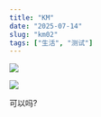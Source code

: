 ```yaml
---
title: "KM"
date: "2025-07-14"
slug: "km02"
tags: ["生活", "测试"]
---
```

![](https://prod-files-secure.s3.us-west-2.amazonaws.com/112d0858-5090-4d34-a606-b75eb8d65fd2/2c440099-43fe-48d8-8b77-f88fb0d68c3e/1000201192.jpg?X-Amz-Algorithm=AWS4-HMAC-SHA256&X-Amz-Content-Sha256=UNSIGNED-PAYLOAD&X-Amz-Credential=ASIAZI2LB466RVQCX4GL%2F20250724%2Fus-west-2%2Fs3%2Faws4_request&X-Amz-Date=20250724T132215Z&X-Amz-Expires=3600&X-Amz-Security-Token=IQoJb3JpZ2luX2VjEAQaCXVzLXdlc3QtMiJHMEUCIDH05BwtPTBN2Dp18aIwbkDqDuMXejGnkRw8qxCpDIqgAiEAqt%2B2%2FwL5qUhMufpz0zSdgNCv862yTU%2Br0IhBP9RlzMMq%2FwMILRAAGgw2Mzc0MjMxODM4MDUiDPj63HAWlLlq3M%2BgaCrcA6R%2Bi8w4pbPyXCNKl2ojXGU44%2FM4KyX5h3O1kh0CzbeOVY6%2B0KvgitL90C3rEN%2FYH749L8kM%2ByQwM16lxx21IFrT7Z8uqwyruZRPqvpRuu%2BlcZrc%2F1AYwUKVmKtFxnWFmVHl4x4dMQze%2FpuhARIewoZ9pYrSBp3jwctP08TVOx0E3kKxeXYGeIbkpxgYstBsvIMQGfH0abOd53H8tNTYqbOs7NszdYQgMXXgwcYAza%2FOmjYINqP%2BeZyU5W9OWzd83F6DhwOZ1u9j9IC4SDPK1nkhhqvxdwmdGsSiK9gbvjBhN0Pjsem5dQEAyjSO2IgSAXFh32LVN%2BU9kXsp2vR4M%2Bzu83uKMDvn2tAdFQxarVGr1E4PEBF5zKv6laT%2F1JDC%2BdJmjwK6L%2FhV1NXZt7LD%2F%2BE2gwNAUnjMuk0kWTVj39iNXECdP0EKUvtm8X3phpon7tFo7j206KFCci57rZSCtYGrHfeAjwZLL0v7CaW6ffEzOCCrFHTKvLQlMMrJXlaWd7VUvPi8PJHlSULLXaP1H74Fn5Jpw%2BnEGvcUTRejRMgOT1rFZD5aR1wbwjyq44jeKnOyXeqNGFBNIOQpYQTThj87L0Uar8n%2FHoR8KzldVfHby3wmIqeZSSdJVJapMLS%2FiMQGOqUBPUSIb8SmUqKQFFDNcKGwmSuC03gBmyi%2BaQAnA9pbYMR0paC000ff05uQHTf%2BrQmwzhqv5r5GAEO2qy%2BpJb3A11CmCgThpKz8oES0EJtd60rwoGKZrZ%2FZjSaBWENN4HFbA5vKKuGxchzbN47apifC%2BbYsWuOttLE2nS6kQZLmunQ5WeE7vhd9i7GakoA8TYAoM1CDHJjyFLxJ7qWhHuRs6YcJdVTB&X-Amz-Signature=108db22957fb075b14feadd1bb664869bdd0c3da19c2dcede42e50260e9f1b0d&X-Amz-SignedHeaders=host&x-amz-checksum-mode=ENABLED&x-id=GetObject)


![](https://prod-files-secure.s3.us-west-2.amazonaws.com/112d0858-5090-4d34-a606-b75eb8d65fd2/fff59916-a50b-483b-9213-038d5e566803/1000200739.png?X-Amz-Algorithm=AWS4-HMAC-SHA256&X-Amz-Content-Sha256=UNSIGNED-PAYLOAD&X-Amz-Credential=ASIAZI2LB466RVQCX4GL%2F20250724%2Fus-west-2%2Fs3%2Faws4_request&X-Amz-Date=20250724T132215Z&X-Amz-Expires=3600&X-Amz-Security-Token=IQoJb3JpZ2luX2VjEAQaCXVzLXdlc3QtMiJHMEUCIDH05BwtPTBN2Dp18aIwbkDqDuMXejGnkRw8qxCpDIqgAiEAqt%2B2%2FwL5qUhMufpz0zSdgNCv862yTU%2Br0IhBP9RlzMMq%2FwMILRAAGgw2Mzc0MjMxODM4MDUiDPj63HAWlLlq3M%2BgaCrcA6R%2Bi8w4pbPyXCNKl2ojXGU44%2FM4KyX5h3O1kh0CzbeOVY6%2B0KvgitL90C3rEN%2FYH749L8kM%2ByQwM16lxx21IFrT7Z8uqwyruZRPqvpRuu%2BlcZrc%2F1AYwUKVmKtFxnWFmVHl4x4dMQze%2FpuhARIewoZ9pYrSBp3jwctP08TVOx0E3kKxeXYGeIbkpxgYstBsvIMQGfH0abOd53H8tNTYqbOs7NszdYQgMXXgwcYAza%2FOmjYINqP%2BeZyU5W9OWzd83F6DhwOZ1u9j9IC4SDPK1nkhhqvxdwmdGsSiK9gbvjBhN0Pjsem5dQEAyjSO2IgSAXFh32LVN%2BU9kXsp2vR4M%2Bzu83uKMDvn2tAdFQxarVGr1E4PEBF5zKv6laT%2F1JDC%2BdJmjwK6L%2FhV1NXZt7LD%2F%2BE2gwNAUnjMuk0kWTVj39iNXECdP0EKUvtm8X3phpon7tFo7j206KFCci57rZSCtYGrHfeAjwZLL0v7CaW6ffEzOCCrFHTKvLQlMMrJXlaWd7VUvPi8PJHlSULLXaP1H74Fn5Jpw%2BnEGvcUTRejRMgOT1rFZD5aR1wbwjyq44jeKnOyXeqNGFBNIOQpYQTThj87L0Uar8n%2FHoR8KzldVfHby3wmIqeZSSdJVJapMLS%2FiMQGOqUBPUSIb8SmUqKQFFDNcKGwmSuC03gBmyi%2BaQAnA9pbYMR0paC000ff05uQHTf%2BrQmwzhqv5r5GAEO2qy%2BpJb3A11CmCgThpKz8oES0EJtd60rwoGKZrZ%2FZjSaBWENN4HFbA5vKKuGxchzbN47apifC%2BbYsWuOttLE2nS6kQZLmunQ5WeE7vhd9i7GakoA8TYAoM1CDHJjyFLxJ7qWhHuRs6YcJdVTB&X-Amz-Signature=d4be8e5f2246a7518add3c15ba57d74a34564491e7649428ba383e2cf42a26cf&X-Amz-SignedHeaders=host&x-amz-checksum-mode=ENABLED&x-id=GetObject)


可以吗?

